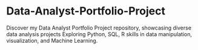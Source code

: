 # Data-Analyst-Portfolio-Project
Discover my Data Analyst Portfolio Project repository, showcasing diverse data analysis projects  Exploring Python, SQL, R skills in data manipulation, visualization, and Machine Learning. 
